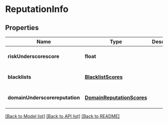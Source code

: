 # ReputationInfo

## Properties
Name | Type | Description | Notes
------------ | ------------- | ------------- | -------------
**riskUnderscorescore** | **float** |  | [optional] [default to null]
**blacklists** | [**BlacklistScores**](BlacklistScores.md) |  | [optional] [default to null]
**domainUnderscorereputation** | [**DomainReputationScores**](DomainReputationScores.md) |  | [optional] [default to null]

[[Back to Model list]](../README.md#documentation-for-models) [[Back to API list]](../README.md#documentation-for-api-endpoints) [[Back to README]](../README.md)


